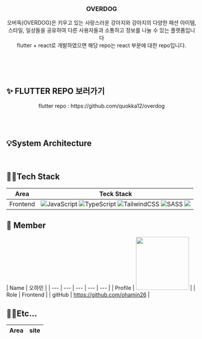 
<div align = "center">
<br>
  
<h3> OVERDOG </h3>

오버독(OVERDOG)은 키우고 있는 사랑스러운 강아지와 강아지의 다양한 패션 아이템, 스타일, 일상들을 공유하여 다른 사용자들과 소통하고 정보를 나눌 수 있는 플랫폼입니다<br>
flutter + react로 개발하였으면 해당 repo는 react 부분에 대한 repo입니다.
<br> <br>

</div>

<br>
<br>



## ✨ FLUTTER REPO 보러가기
<div align = "center">
flutter repo : https://github.com/quokka12/overdog
  
</div>
  
<br>

<div align="center">

</div>

</p>

<br>

## 💡System Architecture
<br>

## 👩‍💻Tech Stack
|Area|Teck Stack|
|:----:|:-------:|
|Frontend| ![JavaScript](https://img.shields.io/badge/javascript-%23323330.svg?style=for-the-badge&logo=javascript&logoColor=%F7DF1E) ![TypeScript](https://img.shields.io/badge/typescript-%23007ACC.svg?style=for-the-badge&logo=typescript&logoColor=white) ![TailwindCSS](https://img.shields.io/badge/tailwindcss-%2338B2AC.svg?style=for-the-badge&logo=tailwind-css&logoColor=white) ![SASS](https://img.shields.io/badge/SASS-hotpink.svg?style=for-the-badge&logo=SASS&logoColor=white) <img src="https://img.shields.io/badge/Recoil-3578E5?style=for-the-badge&logo=recoil&logoColor=white" />

## 🧞 Member
| Name | 오하민 | 
| --- | --- | --- | --- | --- |
| Profile | <img width="140px" src="https://avatars.githubusercontent.com/u/113972482?v=4"> |
| Role | Frontend |
| gitHub | https://github.com/ohamin26 |


## 👩‍💻Etc...
|Area|site|
|:----:|:-------:|
